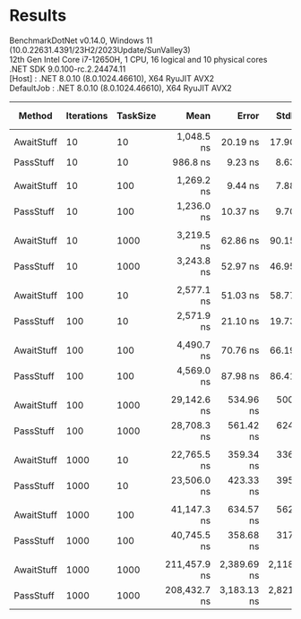 ﻿# Results

BenchmarkDotNet v0.14.0, Windows 11 (10.0.22631.4391/23H2/2023Update/SunValley3)\
12th Gen Intel Core i7-12650H, 1 CPU, 16 logical and 10 physical cores\
.NET SDK 9.0.100-rc.2.24474.11\
  [Host]     : .NET 8.0.10 (8.0.1024.46610), X64 RyuJIT AVX2\
  DefaultJob : .NET 8.0.10 (8.0.1024.46610), X64 RyuJIT AVX2


| Method     | Iterations | TaskSize | Mean         | Error       | StdDev      | Ratio | RatioSD | Allocated  | Alloc Ratio |
|----------- |----------- |--------- |-------------:|------------:|------------:|------:|--------:|-----------:|------------:|
| AwaitStuff | 10         | 10       |   1,048.5 ns |    20.19 ns |    17.90 ns |  1.00 |    0.02 |    1.68 KB |        1.00 |
| PassStuff  | 10         | 10       |     986.8 ns |     9.23 ns |     8.63 ns |  0.94 |    0.02 |    1.58 KB |        0.94 |
|            |            |          |              |             |             |       |         |            |             |
| AwaitStuff | 10         | 100      |   1,269.2 ns |     9.44 ns |     7.88 ns |  1.00 |    0.01 |     5.2 KB |        1.00 |
| PassStuff  | 10         | 100      |   1,236.0 ns |    10.37 ns |     9.70 ns |  0.97 |    0.01 |    5.09 KB |        0.98 |
|            |            |          |              |             |             |       |         |            |             |
| AwaitStuff | 10         | 1000     |   3,219.5 ns |    62.86 ns |    90.15 ns |  1.00 |    0.04 |   40.35 KB |        1.00 |
| PassStuff  | 10         | 1000     |   3,243.8 ns |    52.97 ns |    46.95 ns |  1.01 |    0.03 |   40.25 KB |        1.00 |
|            |            |          |              |             |             |       |         |            |             |
| AwaitStuff | 100        | 10       |   2,577.1 ns |    51.03 ns |    58.77 ns |  1.00 |    0.03 |   13.63 KB |        1.00 |
| PassStuff  | 100        | 10       |   2,571.9 ns |    21.10 ns |    19.73 ns |  1.00 |    0.02 |   13.53 KB |        0.99 |
|            |            |          |              |             |             |       |         |            |             |
| AwaitStuff | 100        | 100      |   4,490.7 ns |    70.76 ns |    66.19 ns |  1.00 |    0.02 |   48.79 KB |        1.00 |
| PassStuff  | 100        | 100      |   4,569.0 ns |    87.98 ns |    86.41 ns |  1.02 |    0.02 |   48.69 KB |        1.00 |
|            |            |          |              |             |             |       |         |            |             |
| AwaitStuff | 100        | 1000     |  29,142.6 ns |   534.96 ns |   500.41 ns |  1.00 |    0.02 |  400.41 KB |        1.00 |
| PassStuff  | 100        | 1000     |  28,708.3 ns |   561.42 ns |   624.02 ns |  0.99 |    0.03 |  400.31 KB |        1.00 |
|            |            |          |              |             |             |       |         |            |             |
| AwaitStuff | 1000       | 10       |  22,765.5 ns |   359.34 ns |   336.13 ns |  1.00 |    0.02 |  133.22 KB |        1.00 |
| PassStuff  | 1000       | 10       |  23,506.0 ns |   423.33 ns |   395.98 ns |  1.03 |    0.02 |  133.12 KB |        1.00 |
|            |            |          |              |             |             |       |         |            |             |
| AwaitStuff | 1000       | 100      |  41,147.3 ns |   634.57 ns |   562.53 ns |  1.00 |    0.02 |  484.79 KB |        1.00 |
| PassStuff  | 1000       | 100      |  40,745.5 ns |   358.68 ns |   317.96 ns |  0.99 |    0.02 |  484.69 KB |        1.00 |
|            |            |          |              |             |             |       |         |            |             |
| AwaitStuff | 1000       | 1000     | 211,457.9 ns | 2,389.69 ns | 2,118.40 ns |  1.00 |    0.01 | 4000.41 KB |        1.00 |
| PassStuff  | 1000       | 1000     | 208,432.7 ns | 3,183.13 ns | 2,821.76 ns |  0.99 |    0.02 | 4000.31 KB |        1.00 |